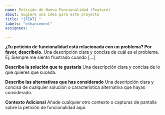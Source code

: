 ```yaml
---
name: Petición de Nueva Funcionalidad (Feature)
about: Sugiere una idea para este proyecto
title: "[FEAT] "
labels: "enhancement"
assignees: ''

---
```


**¿Tu petición de funcionalidad está relacionada con un problema? Por favor, descríbelo.**
Una descripción clara y concisa de cuál es el problema. Ej. Siempre me siento frustrado cuando [...]

**Describe la solución que te gustaría**
Una descripción clara y concisa de lo que quieres que suceda.

**Describe las alternativas que has considerado**
Una descripción clara y concisa de cualquier solución o característica alternativa que hayas considerado.

**Contexto Adicional**
Añade cualquier otro contexto o capturas de pantalla sobre la petición de funcionalidad aquí.
